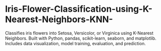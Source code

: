 # Iris-Flower-Classification-using-K-Nearest-Neighbors-KNN-
Classifies iris flowers into Setosa, Versicolor, or Virginica using K-Nearest Neighbors. Built with Python, pandas, scikit-learn, seaborn, and matplotlib. Includes data visualization, model training, evaluation, and prediction.
